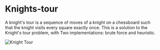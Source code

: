 # Knights-tour

A knight's tour is a sequence of moves of a knight on a chessboard such that the knight visits every square exactly once.
This is a solution to the Knight's tour problem, with Two implementations: brute force and heuristic.

![Knight Tour](https://en.wikipedia.org/wiki/Knight%27s_tour#/media/File:Knight's_tour_anim_2.gif)

